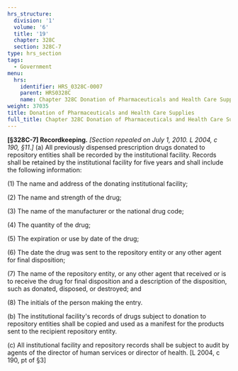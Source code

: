 ```yaml
---
hrs_structure:
  division: '1'
  volume: '6'
  title: '19'
  chapter: 328C
  section: 328C-7
type: hrs_section
tags:
  - Government
menu:
  hrs:
    identifier: HRS_0328C-0007
    parent: HRS0328C
    name: Chapter 328C Donation of Pharmaceuticals and Health Care Supplies
weight: 37035
title: Donation of Pharmaceuticals and Health Care Supplies
full_title: Chapter 328C Donation of Pharmaceuticals and Health Care Supplies
---
```

**[§328C-7] Recordkeeping.** _[Section repealed on July 1, 2010\. L 2004, c 190, §11.]_ (a) All previously dispensed prescription drugs donated to repository entities shall be recorded by the institutional facility. Records shall be retained by the institutional facility for five years and shall include the following information:

(1) The name and address of the donating institutional facility;

(2) The name and strength of the drug;

(3) The name of the manufacturer or the national drug code;

(4) The quantity of the drug;

(5) The expiration or use by date of the drug;

(6) The date the drug was sent to the repository entity or any other agent for final disposition;

(7) The name of the repository entity, or any other agent that received or is to receive the drug for final disposition and a description of the disposition, such as donated, disposed, or destroyed; and

(8) The initials of the person making the entry.

(b) The institutional facility's records of drugs subject to donation to repository entities shall be copied and used as a manifest for the products sent to the recipient repository entity.

(c) All institutional facility and repository records shall be subject to audit by agents of the director of human services or director of health. [L 2004, c 190, pt of §3]
